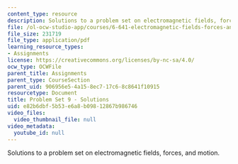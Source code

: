 ```yaml
---
content_type: resource
description: Solutions to a problem set on electromagnetic fields, forces, and motion.
file: /ol-ocw-studio-app/courses/6-641-electromagnetic-fields-forces-and-motion-spring-2005/e82b6dbf5b53e6a8b09812867b986746_05_ps09_sol.pdf
file_size: 231719
file_type: application/pdf
learning_resource_types:
- Assignments
license: https://creativecommons.org/licenses/by-nc-sa/4.0/
ocw_type: OCWFile
parent_title: Assignments
parent_type: CourseSection
parent_uid: 906956e5-4a15-8ec7-17c6-8c8641f10915
resourcetype: Document
title: Problem Set 9 - Solutions
uid: e82b6dbf-5b53-e6a8-b098-12867b986746
video_files:
  video_thumbnail_file: null
video_metadata:
  youtube_id: null
---
```

Solutions to a problem set on electromagnetic fields, forces, and motion.